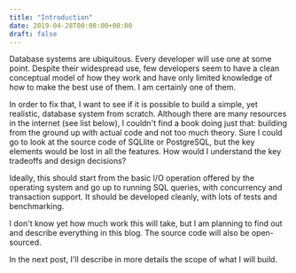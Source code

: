 ```yaml
---
title: "Introduction"
date: 2019-04-28T00:00:00+00:00
draft: false
---
```


Database systems are ubiquitous. Every developer will use one at some point. Despite their widespread use, few developers seem to have a clean conceptual model of how they work and have only limited knowledge of how to make the best use of them. I am certainly one of them.

In order to fix that, I want to see if it is possible to build a simple, yet realistic, database system from scratch. Although there are many resources in the internet (see list below), I couldn't find a book doing just that: building from the ground up with actual code and not too much theory. Sure I could go to look at the source code of SQLlite or PostgreSQL, but the key elements would be lost in all the features. How would I understand the key tradeoffs and design decisions? 

Ideally, this should start from the basic I/O operation offered by the operating system and go up to running SQL queries, with concurrency and transaction support. It should be developed cleanly, with lots of tests and benchmarking.

I don't know yet how much work this will take, but I am planning to find out and describe everything in this blog. The source code will also be open-sourced.

In the next post, I'll describe in more details the scope of what I will build.